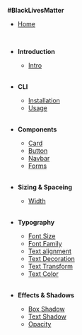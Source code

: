 **#BlackLivesMatter**

-   [Home](/)

    <br>

-   **Introduction**

    -   [Intro](/guide/)

    <br>

-   **CLI**

    -   [ Installation](/guide/cli/installation)
    -   [Usage](/guide/cli/usage)

    <br>

-   **Components**

    -   [Card](/guide/components/card)
    -   [Button](/guide/components/button)
    -   [Navbar](/guide/components/navbar)
    -   [Forms](/guide/components/forms)

    <br>

-   **Sizing & Spaceing**

    -   [Width](/guide/utilities/Sizing/width)

    <br>

-   **Typography**

    -   [Font Size](/guide/utilities/typography/font-size)
    -   [Font Family](/guide/utilities/typography/font-family)
    -   [Text alignment](/guide/utilities/typography/text-align)
    -   [Text Decoration](/guide/utilities/typography/text-decoration)
    -   [Text Transform](/guide/utilities/typography/text-transform)
    -   [Text Color](/guide/utilities/typography/text-color)

    <br>

-   **Effects & Shadows**

    -   [Box Shadow](/guide/utilities/effects/box-shadow)
    -   [Text Shadow](/guide/utilities/effects/text-shadow)
    -   [Opacity](/guide/utilities/effects/opacity)

    <br>
